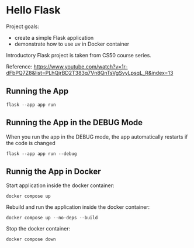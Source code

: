 # Hello Flask

Project goals: 
- create a simple Flask application
- demonstrate how to use uv in Docker container

Introductory Flask project is taken from CS50 course series.

Reference: https://www.youtube.com/watch?v=1r-dFbPQ7Z8&list=PLhQjrBD2T383q7Vn8QnTsVgSvyLpsqL_R&index=13


## Running the App

```
flask --app app run 
```


## Running the App in the DEBUG Mode

When you run the app in the DEBUG mode, the app automatically restarts if the code is changed

```
flask --app app run --debug
```


## Runnig the App in Docker

Start application inside the docker container:

```
docker compose up
```

Rebuild and run the application inside the docker container:

```
docker compose up --no-deps --build
```

Stop the docker container:

```
docker compose down
```
